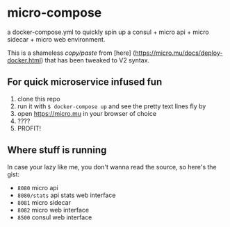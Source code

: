 # micro-compose
a docker-compose.yml to quickly spin up a consul + micro api + micro sidecar + micro web environment.

This is a shameless *copy/paste* from [here] (https://micro.mu/docs/deploy-docker.html) that has been tweaked to V2 syntax.

## For quick microservice infused fun

1. clone this repo 
2. run it with `$ docker-compose up` and see the pretty text lines fly by
3. open https://micro.mu in your browser of choice
4. ????
5. PROFIT!

## Where stuff is running

In case your lazy like me, you don't wanna read the source, so here's the gist:

* `8080` micro api
* `8080/stats` api stats web interface
* `8081` micro sidecar
* `8082` micro web interface
* `8500` consul web interface
